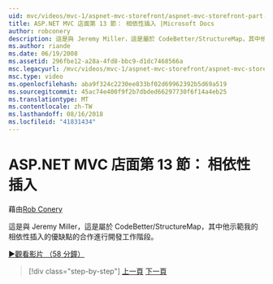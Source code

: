 ```yaml
---
uid: mvc/videos/mvc-1/aspnet-mvc-storefront/aspnet-mvc-storefront-part-13-dependency-injection
title: ASP.NET MVC 店面第 13 節： 相依性插入 |Microsoft Docs
author: robconery
description: 這是與 Jeremy Miller，這是屬於 CodeBetter/StructureMap，其中他示範我的相依性插入的優缺點的合作進行開發工作階段。
ms.author: riande
ms.date: 06/19/2008
ms.assetid: 296fbe12-a28a-4fd8-bbc9-d1dc7468566a
msc.legacyurl: /mvc/videos/mvc-1/aspnet-mvc-storefront/aspnet-mvc-storefront-part-13-dependency-injection
msc.type: video
ms.openlocfilehash: aba9f324c2230ee833bf02d69962392b5d69a519
ms.sourcegitcommit: 45ac74e400f9f2b7dbded66297730f6f14a4eb25
ms.translationtype: MT
ms.contentlocale: zh-TW
ms.lasthandoff: 08/16/2018
ms.locfileid: "41831434"
---
```

<a name="aspnet-mvc-storefront-part-13-dependency-injection"></a>ASP.NET MVC 店面第 13 節： 相依性插入
====================
藉由[Rob Conery](https://github.com/robconery)

這是與 Jeremy Miller，這是屬於 CodeBetter/StructureMap，其中他示範我的相依性插入的優缺點的合作進行開發工作階段。

[&#9654;觀看影片 （58 分鐘）](https://channel9.msdn.com/Blogs/ASP-NET-Site-Videos/aspnet-mvc-storefront-part-13-dependency-injection)

> [!div class="step-by-step"]
> [上一頁](aspnet-mvc-storefront-part-12-mocking.md)
> [下一頁](aspnet-mvc-storefront-part-14-rich-client-interaction.md)
